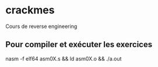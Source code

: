 # crackmes
Cours de reverse engineering

## Pour compiler et exécuter les exercices
nasm -f elf64 asm0X.s && ld asm0X.o && ./a.out
